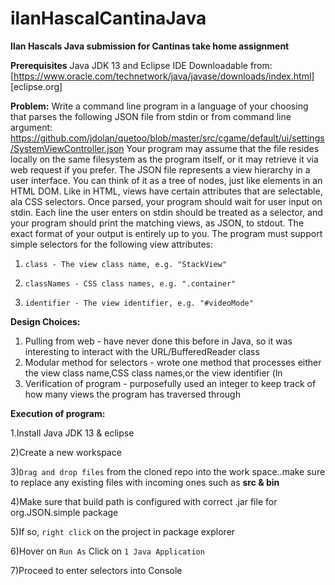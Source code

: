 # ilanHascalCantinaJava
**Ilan Hascals Java submission for Cantinas take home assignment**

**Prerequisites**
Java JDK 13 and Eclipse IDE
Downloadable from:
[https://www.oracle.com/technetwork/java/javase/downloads/index.html]
[eclipse.org]



**Problem:** 
Write a command line program in a language of your choosing that parses the following JSON file from stdin or from command line argument:
https://github.com/jdolan/quetoo/blob/master/src/cgame/default/ui/settings/SystemViewController.json
Your program may assume that the file resides locally on the same filesystem as the program itself, or it may retrieve it via web request if you prefer.
The JSON file represents a view hierarchy in a user interface. You can think of it as a tree of nodes, just like elements in an HTML DOM. Like in HTML, views have certain attributes that are selectable, ala CSS selectors.
Once parsed, your program should wait for user input on stdin. Each line the user enters on stdin should be treated as a selector, and your program should print the matching views, as JSON, to stdout. The exact format of your output is entirely up to you.
The program must support simple selectors for the following view attributes:
1.     class - The view class name, e.g. "StackView"

2.     classNames - CSS class names, e.g. ".container"

3.     identifier - The view identifier, e.g. "#videoMode"

**Design Choices:**

1. Pulling from web - have never done this before in Java, so it was interesting to interact with the URL/BufferedReader class
2. Modular method for selectors - wrote one method that processes either the view class name,CSS class names,or the view identifier (ln 
3. Verification of program - purposefully used an integer to keep track of how many views the program has traversed through

**Execution of program:**

1.Install Java JDK 13 & eclipse

2)Create a new workspace 

3)```Drag and drop files``` from the cloned repo into the work space..make sure to replace any existing files with incoming ones such as **src & bin**

4)Make sure that build path is configured with correct .jar file for org.JSON.simple package

5)If so, ``right click`` on the project in package explorer

6)Hover on ``Run As`` Click on ``1 Java Application``

7)Proceed to enter selectors into Console
